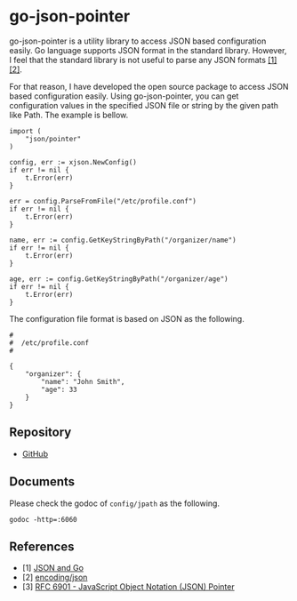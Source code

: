 # go-json-pointer

go-json-pointer is a utility library to access JSON based configuration easily. Go language supports JSON format in the standard library. However, I feel that the standard library is not useful to parse any JSON formats [\[1\]][json-go] [\[2\]][encoding-json].

For that reason, I have developed the open source package to access JSON based configuration easily. Using go-json-pointer, you can get configuration values in the specified JSON file or string by the given path like Path. The example is bellow.

```
import (
	"json/pointer"
)

config, err := xjson.NewConfig()
if err != nil {
	t.Error(err)
}

err = config.ParseFromFile("/etc/profile.conf")
if err != nil {
	t.Error(err)
}

name, err := config.GetKeyStringByPath("/organizer/name")
if err != nil {
	t.Error(err)
}

age, err := config.GetKeyStringByPath("/organizer/age")
if err != nil {
	t.Error(err)
}
```

The configuration file format is based on JSON as the following.

```
#
#  /etc/profile.conf
#

{
	"organizer": {
		"name": "John Smith",
		"age": 33
	}
}
```

## Repository

- [GitHub](https://github.com/cybergarage/go-json-pointer)

## Documents

Please check the godoc of `config/jpath` as the following.

```
godoc -http=:6060
```

## References

- \[1\] [JSON and Go][json-go]
- \[2\] [encoding/json][encoding-json]
- \[3\] [RFC 6901 - JavaScript Object Notation (JSON) Pointer][json-pointer]

[json-go]: http://blog.golang.org/json-and-go
[encoding-json]: http://golang.org/pkg/encoding/json/
[json-pointer]: https://tools.ietf.org/html/rfc6901